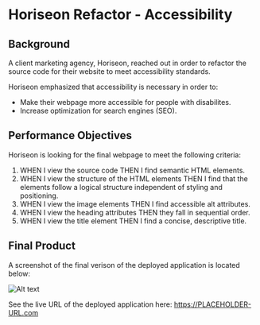 # Horiseon Refactor - Accessibility

## Background
A client marketing agency, Horiseon, reached out in order to refactor the source code for their website to meet accessibility standards.  

Horiseon emphasized that accessibility is necessary in order to: 
* Make their webpage more accessible for people with disabilites.
* Increase optimization for search engines (SEO).

## Performance Objectives
Horiseon is looking for the final webpage to meet the following criteria:
1. WHEN I view the source code
THEN I find semantic HTML elements.
2. WHEN I view the structure of the HTML elements
THEN I find that the elements follow a logical structure independent of styling and positioning.
3. WHEN I view the image elements
THEN I find accessible alt attributes.
4. WHEN I view the heading attributes
THEN they fall in sequential order.
5. WHEN I view the title element
THEN I find a concise, descriptive title.

## Final Product
A screenshot of the final verison of the deployed application is located below:

![Alt text](./pictures/Screenshot-2021-09-01-165043.png)

See the live URL of the deployed application here: https://PLACEHOLDER-URL.com

